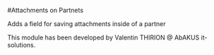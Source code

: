 #Attachments on Partnets

Adds a field for saving attachments inside of a partner

This module has been developed by Valentin THIRION @ AbAKUS it-solutions.

